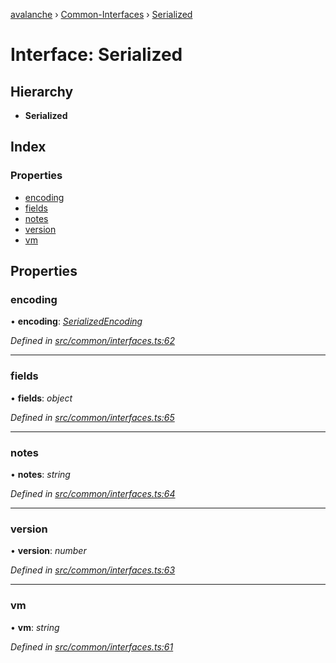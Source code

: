 [avalanche](../README.md) › [Common-Interfaces](../modules/common_interfaces.md) › [Serialized](common_interfaces.serialized.md)

# Interface: Serialized

## Hierarchy

* **Serialized**

## Index

### Properties

* [encoding](common_interfaces.serialized.md#encoding)
* [fields](common_interfaces.serialized.md#fields)
* [notes](common_interfaces.serialized.md#notes)
* [version](common_interfaces.serialized.md#version)
* [vm](common_interfaces.serialized.md#vm)

## Properties

###  encoding

• **encoding**: *[SerializedEncoding](../modules/utils_serialization.md#serializedencoding)*

*Defined in [src/common/interfaces.ts:62](https://github.com/ava-labs/avalanchejs/blob/8033096/src/common/interfaces.ts#L62)*

___

###  fields

• **fields**: *object*

*Defined in [src/common/interfaces.ts:65](https://github.com/ava-labs/avalanchejs/blob/8033096/src/common/interfaces.ts#L65)*

___

###  notes

• **notes**: *string*

*Defined in [src/common/interfaces.ts:64](https://github.com/ava-labs/avalanchejs/blob/8033096/src/common/interfaces.ts#L64)*

___

###  version

• **version**: *number*

*Defined in [src/common/interfaces.ts:63](https://github.com/ava-labs/avalanchejs/blob/8033096/src/common/interfaces.ts#L63)*

___

###  vm

• **vm**: *string*

*Defined in [src/common/interfaces.ts:61](https://github.com/ava-labs/avalanchejs/blob/8033096/src/common/interfaces.ts#L61)*
